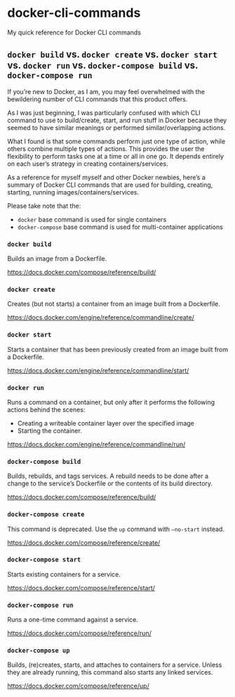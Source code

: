 # docker-cli-commands
My quick reference for Docker CLI commands

## `docker build` vs. `docker create` vs. `docker start` vs. `docker run` vs. `docker-compose build` vs. `docker-compose run`

If you’re new to Docker, as I am, you may feel overwhelmed with the bewildering number of CLI commands that this product offers.

As I was just beginning, I was particularly confused with which CLI command to use to build/create, start, and run stuff in Docker because they seemed to have similar meanings or performed similar/overlapping actions.

What I found is that some commands perform just one type of action, while others combine multiple types of actions. This  provides the user the flexibility to perform tasks one at a time or all in one go. It depends entirely on each user’s strategy in creating containers/services.

As a reference for myself myself and other Docker newbies, here’s a summary of Docker CLI commands that are used for  building, creating, starting, running images/containers/services.

Please take note that the:
- `docker` base command is used for single containers
- `docker-compose` base command is used for multi-container applications

### `docker build`

Builds an image from a Dockerfile.

https://docs.docker.com/compose/reference/build/

### `docker create`

Creates (but not starts) a container from an image built from a Dockerfile.

https://docs.docker.com/engine/reference/commandline/create/

### `docker start`

Starts a container that has been previously created from an image built from a Dockerfile.

https://docs.docker.com/engine/reference/commandline/start/

### `docker run`

Runs a command on a container, but only after it performs the following actions behind the scenes:
- Creating a writeable container layer over the specified image
- Starting the container.

https://docs.docker.com/engine/reference/commandline/run/

### `docker-compose build`

Builds, rebuilds, and tags services. A rebuild needs to be done after a change to the service’s Dockerfile or the contents of its build directory.

https://docs.docker.com/compose/reference/build/

### `docker-compose create`

This command is deprecated. Use the `up` command with `—no-start` instead.

https://docs.docker.com/compose/reference/create/

### `docker-compose start`

Starts existing containers for a service.

https://docs.docker.com/compose/reference/start/

### `docker-compose run`

Runs a one-time command against a service.

https://docs.docker.com/compose/reference/run/

### `docker-compose up`

Builds, (re)creates, starts, and attaches to containers for a service. Unless they are already running, this command also starts any linked services.

https://docs.docker.com/compose/reference/up/
